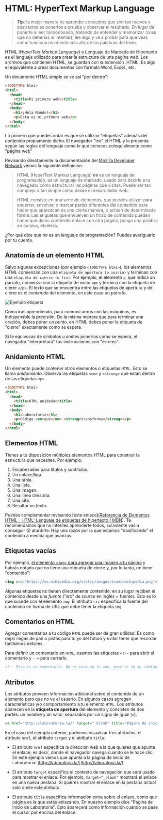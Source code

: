 # HTML: HyperText Markup Language

> **Tip**: la mejor manera de aprender conceptos que son tan nuevos y abstractos es ponerlos a prueba y observar el resultado. En lugar de ponerte a leer toooooooodo, tratando de entender y memorizar (cosa que no deberías ni intentar), lee algo y ve a probar para que veas cómo funciona realmente más allá de las palabras del texto.

HTML (*HyperText Markup Language)* o Lenguaje de Marcado de Hipertexto es el lenguaje utilizado para crear la estructura de una página web. Los archivos que contienen HTML, se guardan con la extensión .HTML. Es algo el equivalente a crear documentos con formato Word, Excel , etc.

Un documento HTML simple se ve así "por dentro":

```html
<!DOCTYPE html>
<html>
  <head>
    <title>Mi primera web</title>
  </head>
  <body>
    <h1>¡Hola Mundo!</h1>
    <p>Esta es mi primera web</p>
  </body>
</html>
```

Lo primero que puedes notar es que se utilizan "etiquetas" además del contenido propiamente dicho. El navegador "lee" el HTML y lo presenta según las reglas del lenguaje como lo que conoces coloquialmente como "página web" 

Revisando directamente la documentación del [Mozilla Developer Network](https://developer.mozilla.org/es/docs/Learn/HTML/Introduccion_a_HTML/iniciar) vemos la siguiente definición:

> HTML (HyperText Markup Language) **no** es un lenguaje de programación, es un lenguaje de marcado, usado para decirle a tu navegador cómo estructurar las páginas que visitas. Puede ser tan complejo o tan simple como desee el desarollador web.
> 
> HTML consiste en una serie de elementos, que puedes utilizar para encerrar, envolver, o marcar partes diferentes del contenido para hacer que aparezcan de una cierta manera, o actúen de determinada forma. Las etiquetas que envuelven un trozo de contenido pueden hacer que dicho contenido enlace con otra página, ponga una palabra en cursiva, etcétera.

¿Por qué dice que no es un lenguaje de programación? Puedes averiguarlo por tu cuenta.

## Anatomía de un elemento HTML

Salvo algunas excepciones (por ejemplo `<!DOCTYPE html>`), los elementos HTML comienzan con una `etiqueta de apertura (o inicio)` y terminan con una `etiqueta de cierre (o fin)`. Por ejemplo, el elemento `p`, que indica un párrafo, comienza con la etiqueta de inicio `<p>` y termina con la etiqueta de cierre `</p>`. El texto que se encuentra entre las etiquetas de apertura y de cierre es el *contenido* del elemento, en este caso un párrafo.

![Ejemplo etiqueta](https://user-images.githubusercontent.com/25906896/39716065-df4e7158-51f4-11e8-9a4c-90f1e82bcd09.png)

Como irás aprendiendo, para comunicarnos con las máquinas, es indispensble la precisión. De la misma manera que para terminar una oración, debes poner un punto, en HTML debes poner la etiqueta de "cierre" exactamente como se espera. 

Si te equivocas de símbolos u omites ponerlos como se espera, el navegador "interpretará" tus instrucciones con "errores". 

## Anidamiento HTML

Un elemento puede contener otros elementos o etiquetas `HTML`. Esto se llama *anidamiento*. Observa las etiquetas `<em>` y `<strong>` que están dentro de las etiquetas `<p>`.

```html
<!DOCTYPE html>
<html>
  <head>
    <title>HTML anidado</title>
  </head>
  <body>
    <h1>Laboratoria</h1>
    <p>Código <em>que</em> <strong>transforma</strong></p>
  </body>
</html>
```

## Elementos HTML

Tienes a tu disposición múltiples elementos HTML para construir la estructura que necesites. Por ejemplo:

1. Encabezados para títulos y subtítulos.
2. Un enlace/liga.
3. Una tabla.
4. Una lista.
5. Una imagen.
6. Una línea divisoria.
7. Una cita.
8. Resaltar un texto.

Puedes complementar revisando [este enlace]([Referencia de Elementos HTML - HTML: Lenguaje de etiquetas de hipertexto | MDN](https://developer.mozilla.org/es/docs/Web/HTML/Element)). Te recomendamos que no intentes aprenderte todos, solamente vas a conseguir :dizzy_face: aturdirte. Hay una razón por la que estamos "dosificando" el contenido a medida que avanzas. 

## Etiquetas vacías

Por ejemplo, [el elemento `<img>` para agregar una imagen a tu página](https://developer.mozilla.org/es/docs/Web/HTML/Elemento/img) y habrás notado que no tiene una etiqueta de cierre y, por lo tanto, no tiene "contenido":

```html
<img src="https://es.wikipedia.org/static/images/icons/wikipedia.png">
```

Algunas etiquetas no tienen directamente contenido; en su lugar reciben el contenido desde una *fuente* ("src" de *source* en inglés = fuente). Esto es lo que sucede con el elemento `img`. El atributo `src` especifica la fuente del contenido en forma de URL que debe tener la etiqueta `img`

## Comentarios en HTML

Agregar comentarios a tu código `HTML` puede ser de gran utilidad. Es como dejar migas de pan o pistas para tu yo del futuro y evitar tener que recordar tantísimos detalles. 

Para definir un comentario en `HTML`, usamos las etiquetas `<!--` para abrir el comentario y `-->` para cerrarlo.

```html
<!-- Esto es un comentario. No se verá en la web, pero sí en mi código. -->
```

## Atributos

Los atributos proveen información adicional sobre el contenido de un elemento pero que no ve el usuario. En algunos casos agregan características y/o comportamiento a tu elemento `HTML`. Los atributos aparecen en la **etiqueta de apertura** del elemento y consisten de dos partes: un nombre y un valor, separados por un signo de igual (`=`).

```html
<a href="http://laboratoria.la/" target="_blank" title="Página de inicio de Laboratoria">Ir a Laboratoria</a>
```

En el caso del ejemplo anterior, podemos visualizar tres atributos: el atributo `href`, el atributo `target` y el atributo `title`.

- El atributo `href` especifica la dirección web a la que quieres que apunte el enlace; es decir, donde el navegador navega cuando se le hace clic. En este ejemplo vemos que apunta a la página de inicio de Laboratoria: [http://laboratoria.la/](http://laboratoria.la/)

- El atributo `target` especifica el contexto de navegación que será usado para mostrar el enlace. Por ejemplo, `target="_blank"` mostrará el enlace en una nueva pestaña. Si quieres mostrar el enlace en la pestaña actual solo omite este atributo.

- El atributo `title` especifica información extra sobre el enlace, como qué página es la que estás enlazando. En nuestro ejemplo dice "Página de inicio de Laboratoria". Esto aparecerá como información cuando se pase el cursor por encima del enlace.
